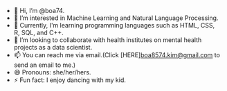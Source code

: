 
- 👋 Hi, I’m @boa74.
- 👀 I’m interested in Machine Learning and Natural Language Processing.
- 🌱 Currently, I'm learning programming languages such as HTML, CSS, R, SQL, and C++.
- 💞️ I’m looking to collaborate with health institutes on mental health projects as a data scientist.
- 📫 You can reach me via email.(Click [HERE]<boa8574.kim@gmail.com> to send an email to me.)
- 😄 Pronouns: she/her/hers.
- ⚡ Fun fact: I enjoy dancing with my kid.

<!---
boa74/boa74 is a ✨ special ✨ repository because its `README.md` (this file) appears on your GitHub profile.
You can click the Preview link to take a look at your changes.
--->
